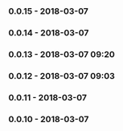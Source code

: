 ### 0.0.15 - 2018-03-07
### 0.0.14 - 2018-03-07
### 0.0.13 - 2018-03-07 09:20
### 0.0.12 - 2018-03-07 09:03
### 0.0.11 - 2018-03-07
### 0.0.10 - 2018-03-07
